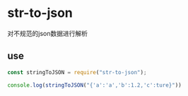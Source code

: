 # str-to-json
对不规范的json数据进行解析


## use
```js
const stringToJSON = require("str-to-json");

console.log(stringToJSON("{'a':'a','b':1.2,'c':ture}"))
```